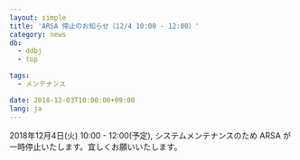```yaml
---
layout: simple
title: 'ARSA 停止のお知らせ（12/4 10:00 - 12:00）'
category: news
db:
  - ddbj
  - top

tags:
  - メンテナンス

date: 2018-12-03T10:00:00+09:00
lang: ja
---
```


<p>2018年12月4日(火) 10:00 - 12:00(予定), システムメンテナンスのため ARSA が一時停止いたします。宜しくお願いいたします。</p>
